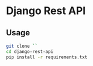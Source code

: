 # Django Rest API

## Usage

```bash
git clone ``
cd django-rest-api
pip install -r requirements.txt
```
